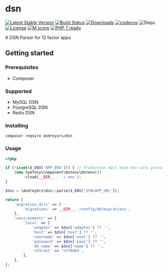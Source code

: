 # dsn

[![Latest Stable Version](https://poser.pugx.org/andreyors/dsn/v/stable)](https://packagist.org/packages/andreyors/dsn)
[![Build Status](https://travis-ci.org/andreyors/dsn.svg?branch=master)](https://travis-ci.org/andreyors/dsn)
[![Downloads](https://poser.pugx.org/andreyors/dsn/downloads)](https://packagist.org/packages/andreyors/dsn)
[![codecov](https://codecov.io/gh/andreyors/dsn/branch/master/graph/badge.svg)](https://codecov.io/gh/andreyors/dsn)
![Deps](https://img.shields.io/badge/dependencies-up%20to%20date-brightgreen.svg)
[![License](https://img.shields.io/badge/license-MIT-blue.svg)](https://opensource.org/licenses/MIT)
[![M score](https://api.codeclimate.com/v1/badges/159fabcb277903962edb/maintainability)](https://codeclimate.com/github/andreyors/dsn/maintainability)
[![PHP 7 ready](http://php7ready.timesplinter.ch/andreyors/dsn/badge.svg)](https://travis-ci.org/andreyors/dsn)

A DSN Parser for 12 factor apps

## Getting started

### Prerequisites
  - Composer
  
### Supported
- MySQL DSN
- PostgreSQL DSN
- Redis DSN

### Installing
`composer require andreyors/dsn`

### Usage
```php
<?php

if (!isset($_ENV['APP_ENV'])) { // Production must have env vars provided via /etc/environment
    (new Symfony\Component\Dotenv\Dotenv())
        ->load(__DIR__ . '/.env');
}

$dsn = \AndreyOrs\Dsn::parse($_ENV['SYNCAPP_URL']);

return [
    'migration_dirs' => [
        'migrations' => __DIR__.'/config/db/migrations',
    ],
    'environments' => [
        'local' => [
            'adapter' => $dsn['adapter'] ?? '',
            'host' => $dsn['host'] ?? '',
            'username' => $dsn['user'] ?? '',
            'password' => $dsn['pass'] ?? '',
            'db_name' => $dsn['name'] ?? '',
            'charset' => 'utf8mb4',
        ],
    ],
];
```
